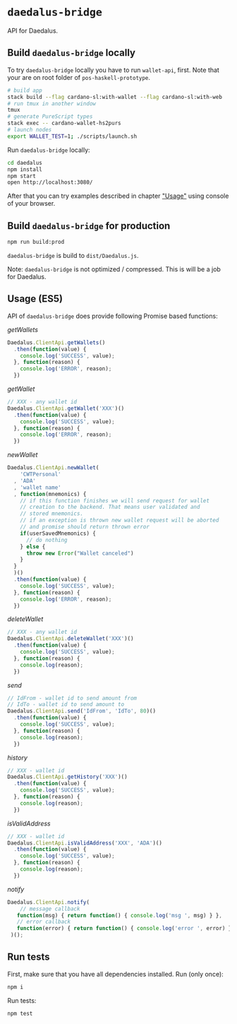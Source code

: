 # `daedalus-bridge`

API for Daedalus.


## Build `daedalus-bridge` locally

To try `daedalus-bridge` locally you have to run `wallet-api`, first. Note that your are on root folder of `pos-haskell-prototype`.

```bash
# build app
stack build --flag cardano-sl:with-wallet --flag cardano-sl:with-web
# run tmux in another window
tmux
# generate PureScript types
stack exec -- cardano-wallet-hs2purs
# launch nodes
export WALLET_TEST=1; ./scripts/launch.sh
```

Run `daedalus-bridge` locally:

```bash
cd daedalus
npm install
npm start
open http://localhost:3080/
```

After that you can try examples described in chapter ["Usage"](#Usage) using console of your browser.


## Build `daedalus-bridge` for production

```bash
npm run build:prod
```

`daedalus-bridge` is build to `dist/Daedalus.js`.

Note: `daedalus-bridge` is not optimized / compressed. This is will be a job for Daedalus.


## Usage (ES5)

API of `daedalus-bridge` does provide following Promise based functions:

_getWallets_

```javascript
Daedalus.ClientApi.getWallets()
  .then(function(value) {
    console.log('SUCCESS', value);
  }, function(reason) {
    console.log('ERROR', reason);
  })
```


_getWallet_

```javascript
// XXX - any wallet id
Daedalus.ClientApi.getWallet('XXX')()
  .then(function(value) {
    console.log('SUCCESS', value);
  }, function(reason) {
    console.log('ERROR', reason);
  })
```


_newWallet_

```javascript
Daedalus.ClientApi.newWallet(
    'CWTPersonal'
  , 'ADA'
  , 'wallet name'
  , function(mnemonics) { 
    // if this function finishes we will send request for wallet
    // creation to the backend. That means user validated and
    // stored mnemonics.
    // if an exception is thrown new wallet request will be aborted
    // and promise should return thrown error
    if(userSavedMnemonics) {
      // do nothing
    } else {
      throw new Error("Wallet canceled")
    }
  }
  )()
  .then(function(value) {
    console.log('SUCCESS', value);
  }, function(reason) {
    console.log('ERROR', reason);
  })
```


_deleteWallet_

```javascript
// XXX - any wallet id
Daedalus.ClientApi.deleteWallet('XXX')()
  .then(function(value) {
    console.log('SUCCESS', value);
  }, function(reason) {
    console.log(reason);
  })
```


_send_

```javascript
// IdFrom - wallet id to send amount from
// IdTo - wallet id to send amount to
Daedalus.ClientApi.send('IdFrom', 'IdTo', 80)()
  .then(function(value) {
    console.log('SUCCESS', value);
  }, function(reason) {
    console.log(reason);
  })
```


_history_

```javascript
// XXX - wallet id
Daedalus.ClientApi.getHistory('XXX')()
  .then(function(value) {
    console.log('SUCCESS', value);
  }, function(reason) {
    console.log(reason);
  })
```


_isValidAddress_

```javascript
// XXX - wallet id
Daedalus.ClientApi.isValidAddress('XXX', 'ADA')()
  .then(function(value) {
    console.log('SUCCESS', value);
  }, function(reason) {
    console.log(reason);
  })
```

_notify_

```javascript
Daedalus.ClientApi.notify(
    // message callback
   function(msg) { return function() { console.log('msg ', msg) } },
   // error callback
   function(error) { return function() { console.log('error ', error) } }
 )();
```


## Run tests

First, make sure that you have all dependencies installed. Run (only once):
```bash
npm i
```

Run tests:
```bash
npm test
```
